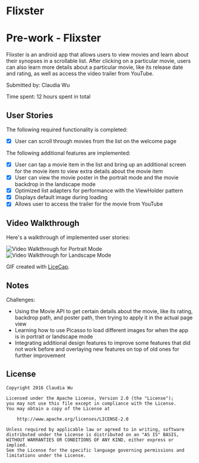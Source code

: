 # Flixster
# Pre-work - Flixster

Flixster is an android app that allows users to view movies and learn about their synopses in a scrollable list. After clicking on a particular movie, users can also learn more details about a particular movie, like its release date and rating, as well as access the video trailer from YouTube.

Submitted by: Claudia Wu

Time spent: 12 hours spent in total

## User Stories

The following required functionality is completed:

* [x] User can scroll through movies from the list on the welcome page

The following additional features are implemented:

* [x] User can tap a movie item in the list and bring up an additional screen for the movie item to view extra details about the movie item
* [x] User can view the movie poster in the portrait mode and the movie backdrop in the landscape mode
* [x] Optimized list adapters for performance with the ViewHolder pattern
* [x] Displays default image during loading
* [x] Allows user to access the trailer for the movie from YouTube

## Video Walkthrough

Here's a walkthrough of implemented user stories:

<img src='http://imgur.com/YMkdbnc' title='Portrait Video Walkthrough' width='' alt='Video Walkthrough for Portrait Mode' />

<img src='http://imgur.com/5e7EIl0.gif' title='Landscape Video Walkthrough' width='' alt='Video Walkthrough for Landscape Mode' />

GIF created with [LiceCap](http://www.cockos.com/licecap/).

## Notes

Challenges:
* Using the Movie API to get certain details about the movie, like its rating, backdrop path, and poster path, then trying to apply it in the actual page view
* Learning how to use Picasso to load different images for when the app is in portrait or landscape mode
* Integrating additional design features to improve some features that did not work before and overlaying new features on top of old ones for further improvement

## License

    Copyright 2016 Claudia Wu

    Licensed under the Apache License, Version 2.0 (the "License");
    you may not use this file except in compliance with the License.
    You may obtain a copy of the License at

        http://www.apache.org/licenses/LICENSE-2.0

    Unless required by applicable law or agreed to in writing, software
    distributed under the License is distributed on an "AS IS" BASIS,
    WITHOUT WARRANTIES OR CONDITIONS OF ANY KIND, either express or implied.
    See the License for the specific language governing permissions and
    limitations under the License.
